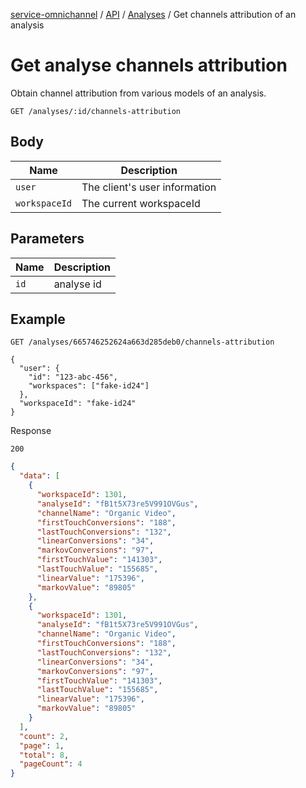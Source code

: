[service-omnichannel](../../../../README.md) / [API](../README.md) / [Analyses](./README.md) / Get channels attribution of an  analysis 

# Get analyse channels attribution

Obtain channel attribution from various models of an analysis. 

```text
GET /analyses/:id/channels-attribution
```

## Body

| Name           | Description                                         |
|----------------|-----------------------------------------------------|
| `user`         | The client's user information                       |
| `workspaceId`  | The current workspaceId                             |


## Parameters

| Name           | Description                                         |
|----------------|-----------------------------------------------------|
| `id`           | analyse id                                          |




## Example

```text
GET /analyses/665746252624a663d285deb0/channels-attribution

{
  "user": {
    "id": "123-abc-456",
    "workspaces": ["fake-id24"]
  },
  "workspaceId": "fake-id24"
}
```


Response

```text
200
```
```json
{
  "data": [
    {
      "workspaceId": 1301,
      "analyseId": "fB1t5X73re5V991OVGus",
      "channelName": "Organic Video",
      "firstTouchConversions": "188",
      "lastTouchConversions": "132",
      "linearConversions": "34",
      "markovConversions": "97",
      "firstTouchValue": "141303",
      "lastTouchValue": "155685",
      "linearValue": "175396",
      "markovValue": "89805"
    },
    {
      "workspaceId": 1301,
      "analyseId": "fB1t5X73re5V991OVGus",
      "channelName": "Organic Video",
      "firstTouchConversions": "188",
      "lastTouchConversions": "132",
      "linearConversions": "34",
      "markovConversions": "97",
      "firstTouchValue": "141303",
      "lastTouchValue": "155685",
      "linearValue": "175396",
      "markovValue": "89805"
    }
  ],
  "count": 2,
  "page": 1,
  "total": 8,
  "pageCount": 4
}
            

```
